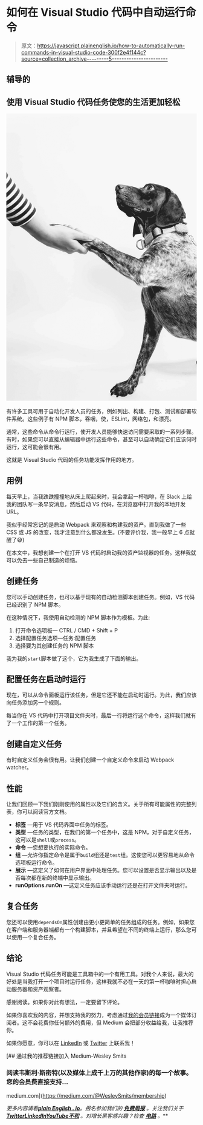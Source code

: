 # 如何在 Visual Studio 代码中自动运行命令

> 原文：<https://javascript.plainenglish.io/how-to-automatically-run-commands-in-visual-studio-code-300f2e4f144c?source=collection_archive---------5----------------------->

## 辅导的

## 使用 Visual Studio 代码任务使您的生活更加轻松

![](img/e628c666dd45dbe9c059656b5dc1dbbd.png)

有许多工具可用于自动化开发人员的任务，例如列出、构建、打包、测试和部署软件系统。这些例子有 NPM 脚本，吞咽，使，ESLint，网络包，和漂亮。

通常，这些命令从命令行运行，使开发人员能够快速访问需要采取的一系列步骤。有时，如果您可以直接从编辑器中运行这些命令，甚至可以自动确定它们应该何时运行，这可能会很有用。

这就是 Visual Studio 代码的任务功能发挥作用的地方。

## 用例

每天早上，当我跌跌撞撞地从床上爬起来时，我会拿起一杯咖啡，在 Slack 上给我的团队写一条早安消息，然后启动 VS 代码，在浏览器中打开我的本地开发 URL。

我似乎经常忘记的是启动 Webpack 来观察和构建我的资产。直到我做了一些 CSS 或 JS 的改变，我才注意到什么都没发生。(不要评价我，我一般早上 6 点就醒了😅)

在本文中，我想创建一个在打开 VS 代码时启动我的资产监视器的任务。这样我就可以免去一些自己制造的烦恼。

## 创建任务

您可以手动创建任务，也可以基于现有的自动检测脚本创建任务。例如，VS 代码已经识别了 NPM 脚本。

在这种情况下，我使用自动检测的 NPM 脚本作为模板。为此:

1.  打开命令选项板— CTRL / CMD + Shift + P
2.  选择配置任务选项—任务:配置任务
3.  选择要为其创建任务的 NPM 脚本

我为我的`start`脚本做了这个，它为我生成了下面的输出。

## 配置任务在启动时运行

现在，可以从命令面板运行该任务，但是它还不能在启动时运行。为此，我们应该向任务添加另一个规则。

每当你在 VS 代码中打开项目文件夹时，最后一行将运行这个命令，这样我们就有了一个工作的第一个任务。

## 创建自定义任务

有时自定义任务会很有用。让我们创建一个自定义命令来启动 Webpack watcher。

## 性能

让我们回顾一下我们刚刚使用的属性以及它们的含义。关于所有可能属性的完整列表，你可以阅读官方文档。

*   **标签** —用于 VS 代码界面中任务的标签。
*   **类型** —任务的类型，在我们的第一个任务中，这是 NPM，对于自定义任务，这可以是`shell`或`process`。
*   **命令** —您想要执行的实际命令。
*   **组** —允许你指定命令是属于`build`组还是`test`组。这使您可以更容易地从命令选项板运行命令。
*   **展示** —这定义了如何在用户界面中处理任务。您可以设置是否显示输出以及是否每次都在新的终端中显示输出。
*   **runOptions.runOn** —这定义任务应该手动运行还是在打开文件夹时运行。

## 复合任务

您还可以使用`dependsOn`属性创建由更小更简单的任务组成的任务。例如，如果您在客户端和服务器端都有一个构建脚本，并且希望在不同的终端上运行，那么您可以使用一个复合任务。

## 结论

Visual Studio 代码任务可能是工具箱中的一个有用工具。对我个人来说，最大的好处是当我打开一个项目时运行任务，这样我就不必在一天的第一杯咖啡时担心启动服务器和资产观察者。

感谢阅读。如果你对此有想法，一定要留下评论。

如果你喜欢我的内容，并想支持我的努力，考虑通过[我的会员链接](https://medium.com/@WesleySmits/membership)成为一个媒体订阅者。这不会花费你任何额外的费用，但 Medium 会把部分收益给我，让我推荐你。

如果你愿意，你可以在 [LinkedIn](https://www.linkedin.com/in/wesley-robert-smits/) 或 [Twitter](https://twitter.com/iamwesleysmits) 上联系我！

[](https://medium.com/@WesleySmits/membership) [## 通过我的推荐链接加入 Medium-Wesley Smits

### 阅读韦斯利·斯密特(以及媒体上成千上万的其他作家)的每一个故事。您的会员费直接支持…

medium.com](https://medium.com/@WesleySmits/membership) 

*更多内容请看*[***plain English . io***](https://plainenglish.io/)*。报名参加我们的* [***免费周报***](http://newsletter.plainenglish.io/) *。关注我们关于*[***Twitter***](https://twitter.com/inPlainEngHQ)[***LinkedIn***](https://www.linkedin.com/company/inplainenglish/)*[***YouTube***](https://www.youtube.com/channel/UCtipWUghju290NWcn8jhyAw)*[***不和***](https://discord.gg/GtDtUAvyhW) *。对增长黑客感兴趣？检查* [***电路***](https://circuit.ooo/) *。***